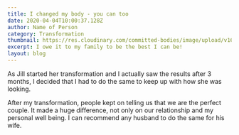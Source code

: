 ```yaml
---
title: I changed my body - you can too
date: 2020-04-04T10:00:37.128Z
author: Name of Person
category: Transformation
thumbnail: https://res.cloudinary.com/committed-bodies/image/upload/v1642427758/blog/JacqueBeforeAfter_mwqmce.jpg
excerpt: I owe it to my family to be the best I can be!
layout: blog
---
```

As Jill started her transformation and I actually saw the results after 3 months, I decided that I had to do the same to keep up with how she was looking.

After my transformation, people kept on telling us that we are the perfect couple. It made a huge difference, not only on our relationship and my personal well being. I can recommend any husband to do the same for his wife.